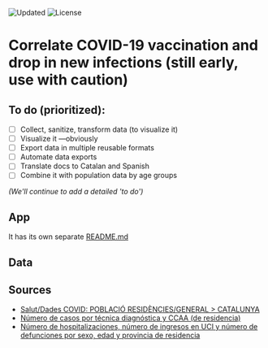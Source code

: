 <!-- ![Generate data daily](https://img.shields.io/github/workflow/status/fndvit/covid-vaccination-tracker/Generate%20data%20daily?label=generate-data)
![Deploy to GitHub pages](https://img.shields.io/github/workflow/status/fndvit/covid-vaccination-tracker/Deploy%20to%20GitHub%20Pages?label=deploy) -->
![Updated](https://img.shields.io/github/last-commit/fndvit/covid-vaccination-tracker)
![License](https://img.shields.io/github/license/fndvit/covid-vaccination-tracker)

# Correlate COVID-19 vaccination and drop in new infections (still early, use with caution)
<!-- [**The project is live here!!**](https://vacunas.fndvit.org/) -->

## To do (prioritized):

- [ ] Collect, sanitize, transform data (to visualize it)
- [ ] Visualize it —obviously
- [ ] Export data in multiple reusable formats
- [ ] Automate data exports
- [ ] Translate docs to Catalan and Spanish
- [ ] Combine it with population data by age groups

*(We'll continue to add a detailed 'to do')*

## App
It has its own separate [README.md](https://github.com/fndvit/covid-vaccine-effects-tracker/tree/main/app)

## Data


## Sources
* [Salut/Dades COVID: POBLACIÓ RESIDÈNCIES/GENERAL > CATALUNYA](https://dadescovid.cat/descarregues)
* [Número de casos por técnica diagnóstica y CCAA (de residencia)](https://cnecovid.isciii.es/covid19/resources/casos_tecnica_ccaa.csv)
* [Número de hospitalizaciones, número de ingresos en UCI y número de defunciones por sexo, edad y provincia de residencia](https://cnecovid.isciii.es/covid19/resources/casos_hosp_uci_def_sexo_edad_provres.csv)

